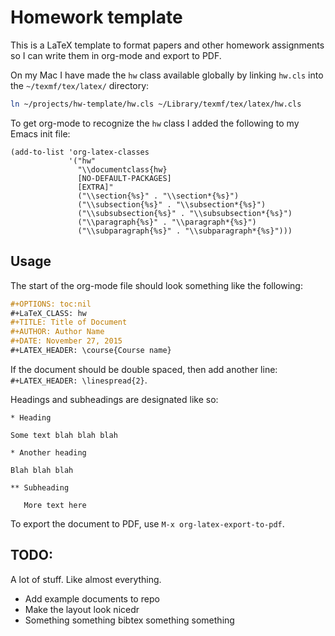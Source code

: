 # Homework template

This is a LaTeX template to format papers and other homework assignments so I can write them in org-mode and export to PDF.

On my Mac I have made the `hw` class available globally by linking `hw.cls` into the `~/texmf/tex/latex/` directory:

```bash
ln ~/projects/hw-template/hw.cls ~/Library/texmf/tex/latex/hw.cls
```

To get org-mode to recognize the `hw` class I added the following to my Emacs init file:


```elisp
(add-to-list 'org-latex-classes
             '("hw"
               "\\documentclass{hw}
               [NO-DEFAULT-PACKAGES]
               [EXTRA]"
               ("\\section{%s}" . "\\section*{%s}")
               ("\\subsection{%s}" . "\\subsection*{%s}")
               ("\\subsubsection{%s}" . "\\subsubsection*{%s}")
               ("\\paragraph{%s}" . "\\paragraph*{%s}")
               ("\\subparagraph{%s}" . "\\subparagraph*{%s}")))
```

## Usage

The start of the org-mode file should look something like the following:

```org
#+OPTIONS: toc:nil
#+LaTeX_CLASS: hw
#+TITLE: Title of Document
#+AUTHOR: Author Name
#+DATE: November 27, 2015
#+LATEX_HEADER: \course{Course name}
```

If the document should be double spaced, then add another line: `#+LATEX_HEADER: \linespread{2}`.

Headings and subheadings are designated like so:

```
* Heading

Some text blah blah blah

* Another heading

Blah blah blah

** Subheading

   More text here
```


To export the document to PDF, use `M-x org-latex-export-to-pdf`.

## TODO:

A lot of stuff. Like almost everything.

+ Add example documents to repo
+ Make the layout look nicedr
+ Something something bibtex something something
